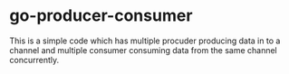 # go-producer-consumer
This is a simple code which has multiple procuder producing data in to a channel and multiple consumer consuming data from the same channel concurrently.
